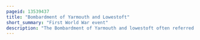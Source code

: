 ```yaml
---
pageid: 13539437
title: "Bombardment of Yarmouth and Lowestoft"
short_summary: "First World War event"
description: "The Bombardment of Yarmouth and lowestoft often referred to as the lowestoft Raid was a naval Battle Fought during the first World War between the german Empire and the british Empire in the north Sea."
---
```

